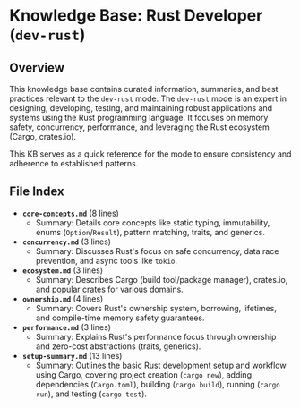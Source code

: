 # Knowledge Base: Rust Developer (`dev-rust`)

## Overview

This knowledge base contains curated information, summaries, and best practices relevant to the `dev-rust` mode. The `dev-rust` mode is an expert in designing, developing, testing, and maintaining robust applications and systems using the Rust programming language. It focuses on memory safety, concurrency, performance, and leveraging the Rust ecosystem (Cargo, crates.io).

This KB serves as a quick reference for the mode to ensure consistency and adherence to established patterns.

## File Index

*   **`core-concepts.md`** (8 lines)
    *   Summary: Details core concepts like static typing, immutability, enums (`Option`/`Result`), pattern matching, traits, and generics.
*   **`concurrency.md`** (3 lines)
    *   Summary: Discusses Rust's focus on safe concurrency, data race prevention, and async tools like `tokio`.
*   **`ecosystem.md`** (3 lines)
    *   Summary: Describes Cargo (build tool/package manager), crates.io, and popular crates for various domains.
*   **`ownership.md`** (4 lines)
    *   Summary: Covers Rust's ownership system, borrowing, lifetimes, and compile-time memory safety guarantees.
*   **`performance.md`** (3 lines)
    *   Summary: Explains Rust's performance focus through ownership and zero-cost abstractions (traits, generics).
*   **`setup-summary.md`** (13 lines)
    *   Summary: Outlines the basic Rust development setup and workflow using Cargo, covering project creation (`cargo new`), adding dependencies (`Cargo.toml`), building (`cargo build`), running (`cargo run`), and testing (`cargo test`).